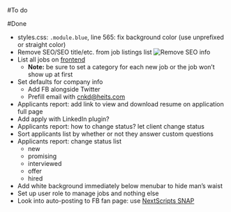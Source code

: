 #To do

#Done
- styles.css: `.module.blue`, line 565: fix background color (use unprefixed or straight color)
- Remove SEO/SEO title/etc. from job listings list
    ![Remove SEO info](https://www.evernote.com/shard/s26/sh/b62473c8-9fc5-42a2-87ef-da1ae27ab18e/19ee0cf8e2abfe2b4e97c740cc60728e/deep/0/Jobs---Heits-Building-Services-Cincinnati-Northern-Kentucky-Dayton---WordPress.png)
- List all jobs on [frontend](http://www.heits-cnkd.com/jobs/)
    - **Note:** be sure to set a category for each new job or the job won’t show up at first
- Set defaults for company info
    - Add FB alongside Twitter
    - Prefill email with cnkd@heits.com
- Applicants report: add link to view and download resume on application full page
- Add apply with LinkedIn plugin?
- Applicants report: how to change status? let client change status
- Sort applicants list by whether or not they answer custom questions
- Applicants report: change status list
    - new
    - promising
    - interviewed
    - offer
    - hired
- Add white background immediately below menubar to hide man’s waist
- Set up user role to manage jobs and nothing else
- Look into auto-posting to FB fan page: use [NextScripts SNAP](www.nextscripts.com/instructions/facebook-social-networks-auto-poster-setup-installation)
